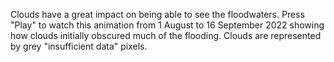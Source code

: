 Clouds have a great impact on being able to see the floodwaters. Press "Play" to watch this animation from 1 August to 16 September 2022 showing how clouds initially obscured much of the flooding. Clouds are represented by grey "insufficient data" pixels.